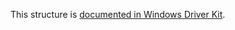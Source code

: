 This structure is [documented in Windows Driver Kit](https://learn.microsoft.com/en-us/windows-hardware/drivers/ddi/ntifs/ns-ntifs-_file_pipe_information).
